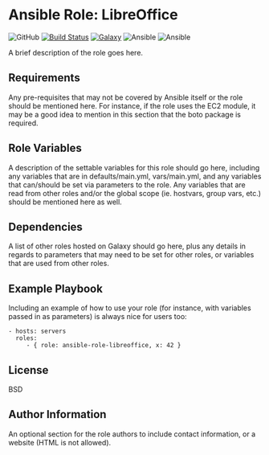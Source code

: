 Ansible Role: LibreOffice
=========================

![GitHub](https://img.shields.io/github/license/nycrecords/ansible-role-libreoffice)
[![Build Status](https://travis-ci.com/nycrecords/ansible-role-libreoffice.svg?branch=master)](https://travis-ci.com/nycrecords/ansible-role-libreoffice)
[![Galaxy](https://img.shields.io/badge/galaxy-nycrecords.libreoffice-blue.svg)](https://galaxy.ansible.com/nycrecords/libreoffice)
![Ansible](https://img.shields.io/ansible/role/d/45872)
![Ansible](https://img.shields.io/ansible/quality/45872)


A brief description of the role goes here.

Requirements
------------

Any pre-requisites that may not be covered by Ansible itself or the role should be mentioned here. For instance, if the role uses the EC2 module, it may be a good idea to mention in this section that the boto package is required.

Role Variables
--------------

A description of the settable variables for this role should go here, including any variables that are in defaults/main.yml, vars/main.yml, and any variables that can/should be set via parameters to the role. Any variables that are read from other roles and/or the global scope (ie. hostvars, group vars, etc.) should be mentioned here as well.

Dependencies
------------

A list of other roles hosted on Galaxy should go here, plus any details in regards to parameters that may need to be set for other roles, or variables that are used from other roles.

Example Playbook
----------------

Including an example of how to use your role (for instance, with variables passed in as parameters) is always nice for users too:

    - hosts: servers
      roles:
         - { role: ansible-role-libreoffice, x: 42 }

License
-------

BSD

Author Information
------------------

An optional section for the role authors to include contact information, or a website (HTML is not allowed).
